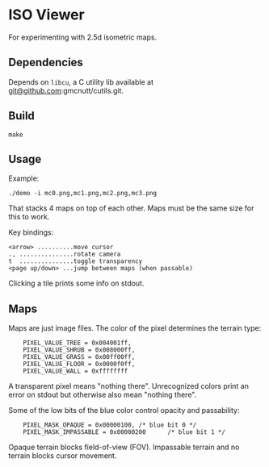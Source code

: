 # ISO Viewer

For experimenting with 2.5d isometric maps.

## Dependencies

Depends on `libcu`, a C utility lib available at
git@github.com:gmcnutt/cutils.git.

## Build

    make

## Usage

Example:

    ./demo -i mc0.png,mc1.png,mc2.png,mc3.png

That stacks 4 maps on top of each other. Maps must be the same size
for this to work.

Key bindings:

    <arrow> ..........move cursor
    ., ...............rotate camera
    t  ...............toggle transparency
    <page up/down> ...jump between maps (when passable)

Clicking a tile prints some info on stdout.

## Maps

Maps are just image files. The color of the pixel determines the terrain type:

        PIXEL_VALUE_TREE = 0x004001ff,
        PIXEL_VALUE_SHRUB = 0x008000ff,
        PIXEL_VALUE_GRASS = 0x00ff00ff,
        PIXEL_VALUE_FLOOR = 0x0000f0ff,
        PIXEL_VALUE_WALL = 0xffffffff

A transparent pixel means "nothing there". Unrecognized colors print
an error on stdout but otherwise also mean "nothing there".

Some of the low bits of the blue color control opacity and
passability:

        PIXEL_MASK_OPAQUE = 0x00000100, /* blue bit 0 */
        PIXEL_MASK_IMPASSABLE = 0x00000200      /* blue bit 1 */

Opaque terrain blocks field-of-view (FOV). Impassable terrain and no terrain
blocks cursor movement.

